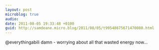 ```yaml
---
layout: post
microblog: true
audio: 
date: 2011-08-05 19:33:48 +0100
guid: http://samdeane.micro.blog/2011/08/05/t99548675671470080.html
---
```

@everythingabili damn - worrying about all that wasted energy now...
